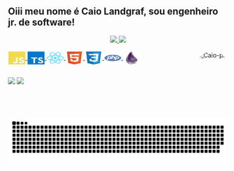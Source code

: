 ## Oiii meu nome é Caio Landgraf, sou engenheiro jr. de software!
<div align="center">
  <a href="https://github.com/caiolandgraf">
  <img height="170em" src="https://github-readme-stats.vercel.app/api?username=caiolandgraf&show_icons=true&theme=dracula&include_all_commits=true&count_private=true"/>
  <img height="170em" src="https://github-readme-stats.vercel.app/api/top-langs/?username=caiolandgraf&layout=compact&langs_count=7&theme=dracula"/>
</div>
<div style="display: inline_block"><br>
  <img align="center" alt="Caio-Js" height="30" width="40" src="https://raw.githubusercontent.com/devicons/devicon/master/icons/javascript/javascript-plain.svg">
  <img align="center" alt="Caio-Ts" height="30" width="40" src="https://raw.githubusercontent.com/devicons/devicon/master/icons/typescript/typescript-plain.svg">
  <img align="center" alt="Caio-React" height="30" width="40" src="https://raw.githubusercontent.com/devicons/devicon/master/icons/react/react-original.svg">
  <img align="center" alt="Caio-HTML" height="30" width="40" src="https://raw.githubusercontent.com/devicons/devicon/master/icons/html5/html5-original.svg">
  <img align="center" alt="Caio-CSS" height="30" width="40" src="https://raw.githubusercontent.com/devicons/devicon/master/icons/css3/css3-original.svg">
  <img align="center" alt="Caio-PHP" height="30" width="40" src="https://raw.githubusercontent.com/devicons/devicon/master/icons/php/php-plain.svg">
  <img align="center" alt="Caio-Elixir" height="30" width="40" src="https://raw.githubusercontent.com/devicons/devicon/master/icons/elixir/elixir-original.svg">
  <img align="right" alt="Caio-pic" height="150" style="border-radius:50px;" src="https://media.discordapp.net/attachments/870253415144505394/906231289634500668/8bitpix_2.png?width=676&height=676">
</div>
  
  ##
 
<div> 
  <a href="https://instagram.com/eu.caiolandgraf" target="_blank"><img src="https://img.shields.io/badge/-Instagram-%23E4405F?style=for-the-badge&logo=instagram&logoColor=white" target="_blank"></a>
  <a href = "mailto:eu.caiolandgraf@gmail.com"><img src="https://img.shields.io/badge/-Gmail-%23333?style=for-the-badge&logo=gmail&logoColor=white" target="_blank"></a>
 
  ![Snake animation](https://github.com/caiolandgraf/caiolandgraf/blob/output/github-contribution-grid-snake.svg)
 
</div>
